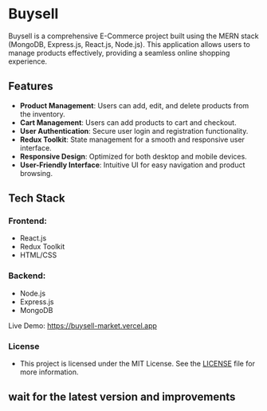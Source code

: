 # Buysell

Buysell is a comprehensive E-Commerce project built using the MERN stack (MongoDB, Express.js, React.js, Node.js). This application allows users to manage products effectively, providing a seamless online shopping experience.

## Features
- **Product Management**: Users can add, edit, and delete products from the inventory.
- **Cart Management**: Users can add products to cart and checkout.
- **User Authentication**: Secure user login and registration functionality.
- **Redux Toolkit**: State management for a smooth and responsive user interface.
- **Responsive Design**: Optimized for both desktop and mobile devices.
- **User-Friendly Interface**: Intuitive UI for easy navigation and product browsing.

## Tech Stack
### Frontend:
- React.js
- Redux Toolkit
- HTML/CSS

### Backend:
- Node.js
- Express.js
- MongoDB

Live Demo: https://buysell-market.vercel.app

### License
- This project is licensed under the MIT License. See the <a href="https://github.com/elsaaeid/buysell?tab=MIT-1-ov-file">LICENSE</a> file for more information.

## wait for the latest version and improvements
